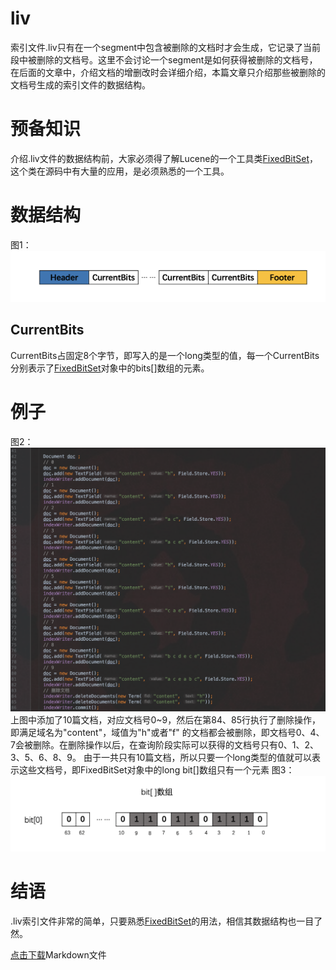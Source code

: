 # liv
索引文件.liv只有在一个segment中包含被删除的文档时才会生成，它记录了当前段中被删除的文档号。这里不会讨论一个segment是如何获得被删除的文档号，在后面的文章中，介绍文档的增删改时会详细介绍，本篇文章只介绍那些被删除的文档号生成的索引文件的数据结构。
# 预备知识
介绍.liv文件的数据结构前，大家必须得了解Lucene的一个工具类[FixedBitSet](https://www.amazingkoala.com.cn/Lucene/gongjulei/2019/0404/45.html)，这个类在源码中有大量的应用，是必须熟悉的一个工具。
# 数据结构
图1：
<img src="liv-image/1.png">
## CurrentBits
CurrentBits占固定8个字节，即写入的是一个long类型的值，每一个CurrentBits分别表示了[FixedBitSet](https://www.amazingkoala.com.cn/Lucene/gongjulei/2019/0404/45.html)对象中的bits[]数组的元素。
# 例子
图2：
<img src="liv-image/2.png">
上图中添加了10篇文档，对应文档号0~9，然后在第84、85行执行了删除操作，即满足域名为"content"，域值为"h"或者"f"  的文档都会被删除，即文档号0、4、7会被删除。在删除操作以后，在查询阶段实际可以获得的文档号只有0、1、2、3、5、6、8、9。
由于一共只有10篇文档，所以只要一个long类型的值就可以表示这些文档号，即FixedBitSet对象中的long bit[]数组只有一个元素
图3：
<img src="liv-image/3.png">
# 结语
.liv索引文件非常的简单，只要熟悉[FixedBitSet](https://www.amazingkoala.com.cn/Lucene/gongjulei/2019/0404/45.html)的用法，相信其数据结构也一目了然。

[点击下载](http://www.amazingkoala.com.cn/attachment/Lucene/%E7%B4%A2%E5%BC%95%E6%96%87%E4%BB%B6/liv.zip)Markdown文件